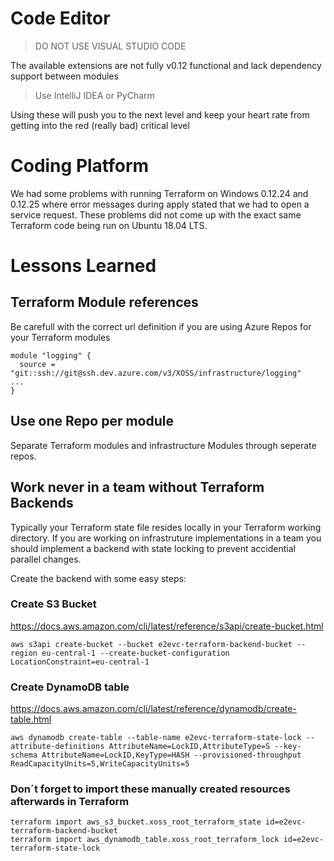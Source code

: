# Code Editor

> DO NOT USE VISUAL STUDIO CODE

The available extensions are not fully v0.12 functional and lack dependency support between modules

> Use IntelliJ IDEA or PyCharm

Using these will push you to the next level and keep your heart rate from getting into the red (really bad) critical level

# Coding Platform

We had some problems with running Terraform on Windows 0.12.24 and 0.12.25 where error messages during apply stated that we had to open a service request. 
These problems did not come up with the exact same Terraform code being run on Ubuntu 18.04 LTS.

# Lessons Learned

## Terraform Module references

Be carefull with the correct url definition if you are using Azure Repos for your Terraform modules

```
module "logging" {
  source = "git::ssh://git@ssh.dev.azure.com/v3/XOSS/infrastructure/logging"
...
}
```

##  Use one Repo per module

Separate Terraform modules and infrastructure Modules through seperate repos.

## Work never in a team without Terraform Backends

Typically your Terraform state file resides locally in your Terraform working directory. If you are working on infrastruture implementations in a team you should implement a backend with state locking to prevent accidential parallel changes.

Create the backend with some easy steps:

### Create S3 Bucket

https://docs.aws.amazon.com/cli/latest/reference/s3api/create-bucket.html

```
aws s3api create-bucket --bucket e2evc-terraform-backend-bucket --region eu-central-1 --create-bucket-configuration LocationConstraint=eu-central-1
```

### Create DynamoDB table

https://docs.aws.amazon.com/cli/latest/reference/dynamodb/create-table.html

```
aws dynamodb create-table --table-name e2evc-terraform-state-lock --attribute-definitions AttributeName=LockID,AttributeType=S --key-schema AttributeName=LockID,KeyType=HASH --provisioned-throughput ReadCapacityUnits=5,WriteCapacityUnits=5
```

### Don´t forget to import these manually created resources afterwards in Terraform

```
terraform import aws_s3_bucket.xoss_root_terraform_state id=e2evc-terraform-backend-bucket
terraform import aws_dynamodb_table.xoss_root_terraform_lock id=e2evc-terraform-state-lock
```
